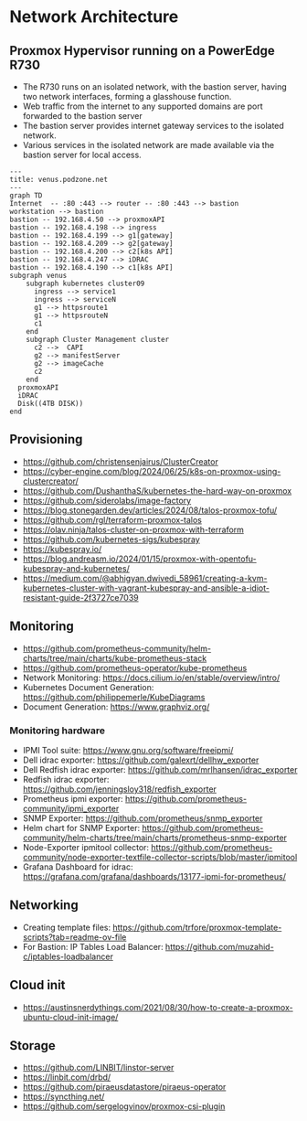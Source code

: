 # Network Architecture

## Proxmox Hypervisor running on a PowerEdge R730

- The R730 runs on an isolated network, with the bastion server, having two network interfaces, forming a glasshouse function.
- Web traffic from the internet to any supported domains are port forwarded to the bastion server
- The bastion server provides internet gateway services to the isolated network.
- Various services in the isolated network are made available via the bastion server for local access.

```mermaid
---
title: venus.podzone.net
---
graph TD
Internet  -- :80 :443 --> router -- :80 :443 --> bastion
workstation --> bastion
bastion -- 192.168.4.50 --> proxmoxAPI
bastion -- 192.168.4.198 --> ingress 
bastion -- 192.168.4.199 --> g1[gateway]
bastion -- 192.168.4.209 --> g2[gateway]
bastion -- 192.168.4.200 --> c2[k8s API]
bastion -- 192.168.4.247 --> iDRAC
bastion -- 192.168.4.190 --> c1[k8s API]
subgraph venus
    subgraph kubernetes cluster09
      ingress --> service1
      ingress --> serviceN
      g1 --> httpsroute1
      g1 --> httpsrouteN
      c1
    end
    subgraph Cluster Management cluster
      c2 -->  CAPI
      g2 --> manifestServer
      g2 --> imageCache
      c2
    end
  proxmoxAPI
  iDRAC
  Disk((4TB DISK))
end 
```

## Provisioning

- <https://github.com/christensenjairus/ClusterCreator>
- <https://cyber-engine.com/blog/2024/06/25/k8s-on-proxmox-using-clustercreator/>
- <https://github.com/DushanthaS/kubernetes-the-hard-way-on-proxmox>
- <https://github.com/siderolabs/image-factory>
- <https://blog.stonegarden.dev/articles/2024/08/talos-proxmox-tofu/>
- <https://github.com/rgl/terraform-proxmox-talos>
- <https://olav.ninja/talos-cluster-on-proxmox-with-terraform>
- <https://github.com/kubernetes-sigs/kubespray>
- <https://kubespray.io/>
- <https://blog.andreasm.io/2024/01/15/proxmox-with-opentofu-kubespray-and-kubernetes/>
- <https://medium.com/@abhigyan.dwivedi_58961/creating-a-kvm-kubernetes-cluster-with-vagrant-kubespray-and-ansible-a-idiot-resistant-guide-2f3727ce7039>

## Monitoring

- <https://github.com/prometheus-community/helm-charts/tree/main/charts/kube-prometheus-stack>
- <https://github.com/prometheus-operator/kube-prometheus>
- Network Monitoring: <https://docs.cilium.io/en/stable/overview/intro/>
- Kubernetes Document Generation: <https://github.com/philippemerle/KubeDiagrams>
- Document Generation: <https://www.graphviz.org/>

### Monitoring hardware

- IPMI Tool suite: <https://www.gnu.org/software/freeipmi/>
- Dell idrac exporter: <https://github.com/galexrt/dellhw_exporter>
- Dell Redfish idrac exporter: <https://github.com/mrlhansen/idrac_exporter>
- Redfish idrac exporter: <https://github.com/jenningsloy318/redfish_exporter>
- Prometheus ipmi exporter: <https://github.com/prometheus-community/ipmi_exporter>
- SNMP Exporter: <https://github.com/prometheus/snmp_exporter>
- Helm chart for SNMP Exporter: <https://github.com/prometheus-community/helm-charts/tree/main/charts/prometheus-snmp-exporter>
- Node-Exporter ipmitool collector: <https://github.com/prometheus-community/node-exporter-textfile-collector-scripts/blob/master/ipmitool>
- Grafana Dashboard for idrac: <https://grafana.com/grafana/dashboards/13177-ipmi-for-prometheus/>

## Networking

- Creating template files: <https://github.com/trfore/proxmox-template-scripts?tab=readme-ov-file>
- For Bastion: IP Tables Load Balancer: <https://github.com/muzahid-c/iptables-loadbalancer>

## Cloud init

- <https://austinsnerdythings.com/2021/08/30/how-to-create-a-proxmox-ubuntu-cloud-init-image/>

## Storage

- <https://github.com/LINBIT/linstor-server>
- <https://linbit.com/drbd/>
- <https://github.com/piraeusdatastore/piraeus-operator>
- <https://syncthing.net/>
- <https://github.com/sergelogvinov/proxmox-csi-plugin>
